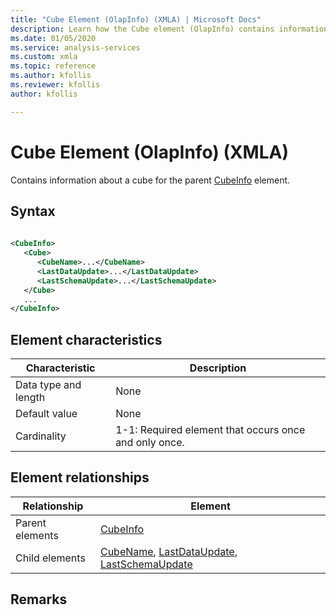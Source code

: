 ```yaml
---
title: "Cube Element (OlapInfo) (XMLA) | Microsoft Docs"
description: Learn how the Cube element (OlapInfo) contains information about a cube for the parent CubeInfo element.
ms.date: 01/05/2020
ms.service: analysis-services
ms.custom: xmla
ms.topic: reference
ms.author: kfollis
ms.reviewer: kfollis
author: kfollis

---
```

# Cube Element (OlapInfo) (XMLA)

  Contains information about a cube for the parent [CubeInfo](../xml-elements-properties/cubeinfo-element-xmla.md) element.  
  
## Syntax  
  
```xml  
  
<CubeInfo>  
   <Cube>  
      <CubeName>...</CubeName>  
      <LastDataUpdate>...</LastDataUpdate>  
      <LastSchemaUpdate>...</LastSchemaUpdate>  
   </Cube>  
   ...  
</CubeInfo>  
```  
  
## Element characteristics  
  
|Characteristic|Description|  
|--------------------|-----------------|  
|Data type and length|None|  
|Default value|None|  
|Cardinality|1-1: Required element that occurs once and only once.|  
  
## Element relationships  
  
|Relationship|Element|  
|------------------|-------------|  
|Parent elements|[CubeInfo](../xml-elements-properties/cubeinfo-element-xmla.md)|  
|Child elements|[CubeName](../xml-elements-properties/cubename-element-xmla.md), [LastDataUpdate](../xml-elements-properties/lastdataupdate-element-xmla.md), [LastSchemaUpdate](../xml-elements-properties/lastschemaupdate-element-xmla.md)|  
  
## Remarks  
